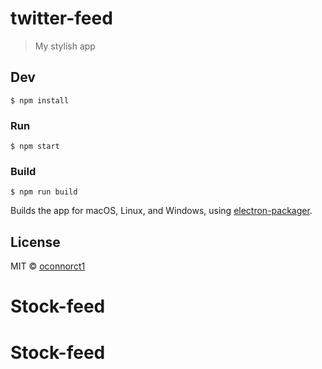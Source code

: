 # twitter-feed

> My stylish app


## Dev

```
$ npm install
```

### Run

```
$ npm start
```

### Build

```
$ npm run build
```

Builds the app for macOS, Linux, and Windows, using [electron-packager](https://github.com/electron-userland/electron-packager).


## License

MIT © [oconnorct1](http://craiggleso.github.io)
# Stock-feed
# Stock-feed
